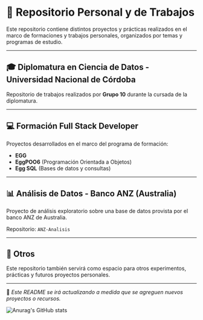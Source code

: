 # 📁 Repositorio Personal y de Trabajos

Este repositorio contiene distintos proyectos y prácticas realizados en el marco de formaciones y trabajos personales, organizados por temas y programas de estudio.

---

## 🎓 Diplomatura en Ciencia de Datos - Universidad Nacional de Córdoba

Repositorio de trabajos realizados por **Grupo 10** durante la cursada de la diplomatura.

---

## 💻 Formación Full Stack Developer

Proyectos desarrollados en el marco del programa de formación:

- **EGG**
- **EggPOO6** (Programación Orientada a Objetos)
- **Egg SQL** (Bases de datos y consultas)

---

## 📊 Análisis de Datos - Banco ANZ (Australia)

Proyecto de análisis exploratorio sobre una base de datos provista por el banco ANZ de Australia.

Repositorio: `ANZ-Analisis`

---

## 🔧 Otros

Este repositorio también servirá como espacio para otros experimentos, prácticas y futuros proyectos personales.

---

📌 *Este README se irá actualizando a medida que se agreguen nuevos proyectos o recursos.*


![Anurag's GitHub stats](https://github-readme-stats.vercel.app/api?username=donlucas1&theme=dark&show_icons=true)

